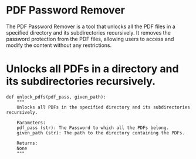 # PDF Password Remover

The PDF Password Remover is a tool that unlocks all the PDF files in a specified directory and its subdirectories recursively. It removes the password protection from the PDF files, allowing users to access and modify the content without any restrictions.

# Unlocks all PDFs in a directory and its subdirectories recursively.
```
def unlock_pdfs(pdf_pass, given_path):
    """
    Unlocks all PDFs in the specified directory and its subdirectories recursively.

    Parameters:
    pdf_pass (str): The Password to which all the PDFs belong.
    given_path (str): The path to the directory containing the PDFs.
    
    Returns:
    None
    """
```
